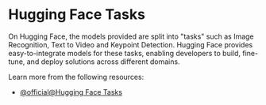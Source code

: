 # Hugging Face Tasks

On Hugging Face, the models provided are split into "tasks" such as Image Recognition, Text to Video and Keypoint Detection. Hugging Face provides easy-to-integrate models for these tasks, enabling developers to build, fine-tune, and deploy solutions across different domains.

Learn more from the following resources:

- [@official@Hugging Face Tasks](https://huggingface.co/tasks)